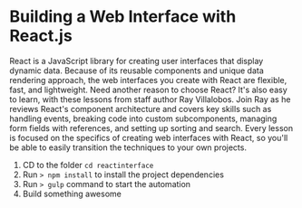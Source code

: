 # Building a Web Interface with React.js

React is a JavaScript library for creating user interfaces that display dynamic data. Because of its reusable components and unique data rendering approach, the web interfaces you create with React are flexible, fast, and lightweight. Need another reason to choose React? It's also easy to learn, with these lessons from staff author Ray Villalobos. Join Ray as he reviews React's component architecture and covers key skills such as handling events, breaking code into custom subcomponents, managing form fields with references, and setting up sorting and search. Every lesson is focused on the specifics of creating web interfaces with React, so you'll be able to easily transition the techniques to your own projects.

1. CD to the folder `cd reactinterface`
2. Run `> npm install` to install the project dependencies
3. Run `> gulp` command to start the automation
4. Build something awesome
